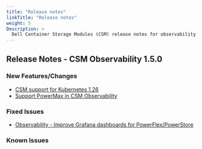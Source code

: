 ```yaml
---
title: "Release notes"
linkTitle: "Release notes"
weight: 5
Description: >
  Dell Container Storage Modules (CSM) release notes for observability
---
```


## Release Notes - CSM Observability 1.5.0

### New Features/Changes

- [CSM support for Kubernetes 1.26](https://github.com/dell/csm/issues/597)
- [Support PowerMax in CSM Observability](https://github.com/dell/csm/issues/586)

### Fixed Issues

- [Observability - Improve Grafana dashboards for PowerFlex/PowerStore](https://github.com/dell/csm/issues/640)

### Known Issues
